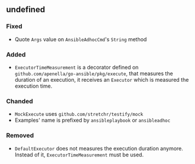 ## undefined

### Fixed
- Quote `Args` value on `AnsibleAdhocCmd`'s `String` method
 
### Added
- `ExecutorTimeMeasurement` is a decorator defined on `github.com/apenella/go-ansible/pkg/execute`, that measures the duration of an execution, it receives an `Executor` which is measured the execution time.

### Chanded
- `MockExecute` uses `github.com/stretchr/testify/mock`
- Examples' name is prefixed by `ansibleplaybook` or `ansibleadhoc`

### Removed
- `DefaultExecutor` does not measures the execution duration anymore. Instead of it, `ExecutorTimeMeasurement` must be used.
